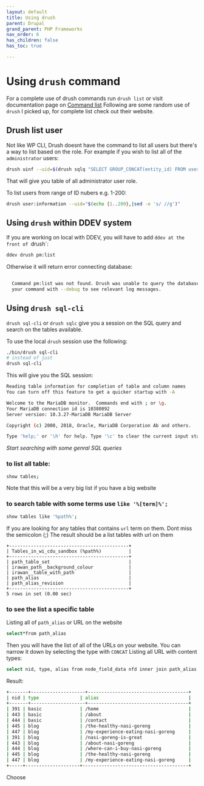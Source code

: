 ```yaml
---
layout: default
title: Using drush
parent: Drupal
grand_parent: PHP Frameworks
nav_order: 6
has_children: false
has_toc: true

---
```


# Using `drush` command

For a complete use of drush commands run `drush list` or visit documentation page on [Command list](https://www.drush.org/latest/commands/list/)
Following are some random use of `drush` I picked up, for complete list check out their website.

## Drush list user
Not like WP CLI, Drush doesnt have the command to list all users but there's a way to list based on the role. For example if you wish to list all of the `administrator` users:
```bash
drush uinf --uid=$(drush sqlq "SELECT GROUP_CONCAT(entity_id) FROM user__roles WHERE roles_target_id = 'administrator'")
```
That will give you table of all administrator user role.

To list users from range of ID nubers e.g. 1-200:
```bash
drush user:information --uid="$(echo {1..200},|sed -e 's/ //g')"
```


## Using `drush` within DDEV system

If you are working on local with DDEV, you will have to add `ddev at the front of `drush`:
```bash
ddev drush pm:list
```
Otherwise it will return error connecting database:

```bash
                                                                                                                            
  Command pm:list was not found. Drush was unable to query the database. As a result, many commands are unavailable. Re-run   
  your command with --debug to see relevant log messages.   
  ```

## Using  `drush sql-cli` 

`drush sql-cli` or `drush sqlc` give you a session on the SQL query and search on the tables available.

To use the local `drush` session use the following:
```bash
./bin/drush sql-cli
# instead of just
drush sql-cli
```
This will give you the SQL session:
```bash
Reading table information for completion of table and column names
You can turn off this feature to get a quicker startup with -A

Welcome to the MariaDB monitor.  Commands end with ; or \g.
Your MariaDB connection id is 10380892
Server version: 10.3.27-MariaDB MariaDB Server

Copyright (c) 2000, 2018, Oracle, MariaDB Corporation Ab and others.

Type 'help;' or '\h' for help. Type '\c' to clear the current input statement.
```
*Start searching with some genral SQL queries*

### to list all table:

```bash
show tables;
```
Note that this will be a very big list if you have a big website

### to search table with some terms use `like '%[term]%';`
```bash
show tables like '%path%';
```
If you are looking for any tables that contains `url` term on them. Dont miss the semicolon (;)
The result should be a list tables with url on them
```
+--------------------------------------------+
| Tables_in_wi_cdu_sandbox (%path%)          |
+--------------------------------------------+
| path_table_set                             |
| irawan_path__background_colour             |
| irawan__table_with_path                    |
| path_alias                                 |
| path_alias_revision                        |
+--------------------------------------------+
5 rows in set (0.00 sec)

```

### to see the list a specific table
Listing all of `path_alias` or URL on the website

```bash
select*from path_alias

```

Then you will have the list of all of the URLs on your website. You can narrow it down by selecting the type with `CONCAT`
Listing all URL with content types:
```bash
select nid, type, alias from node_field_data nfd inner join path_alias ua on CONCAT('/node/', nid) = path;

```

Result:
```bash
+-------+--------------------+-------------------------------------+
| nid | type               | alias                                 |
+-------+--------------------+-------------------------------------+
| 391 | basic              | /home                                 |
| 443 | basic              | /about                                |
| 444 | basic              | /contact                              |
| 445 | blog               | /the-healthy-nasi-goreng              |
| 447 | blog               | /my-experience-eating-nasi-goreng     | 
| 391 | blog               | /nasi-goreng-is-great                 |
| 443 | blog               | /about-nasi-goreng                    |
| 444 | blog               | /where-can-i-buy-nasi-goreng          |
| 445 | blog               | /the-healthy-nasi-goreng              |
| 447 | blog               | /my-experience-eating-nasi-goreng     |   
+-----+--------------------+---------------------------------------+
```
Choose 